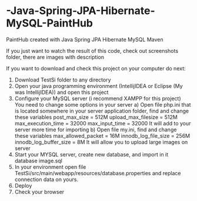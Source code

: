 # -Java-Spring-JPA-Hibernate-MySQL-PaintHub
PaintHub created with Java Spring JPA Hibernate MySQL Maven

If you just want to watch the result of this code, check out screenshots folder, there are images with description  

If you want to download and check this project on your computer do next:
1. Download TestSi folder to any directory
2. Open your java programming environment (IntellijIDEA or Eclipse (My was IntellijIDEA)) and open this project
3. Configure your MySQL server (i recommend XAMPP for this project)
    You need to change some options in your server
    a) Open file php.ini that is located somewhere in your server application folder, find and change these variables
        post_max_size = 512M
        upload_max_filesize = 512M
        max_execution_time = 32000
        max_input_time = 32000
     It will add to your server more time for importing
     b) Open file my.ini, find and change these variables
        max_allowed_packet = 16M
        innodb_log_file_size = 256M
        innodb_log_buffer_size = 8M
      It will allow you to upload large images on server
4. Start your MYSQL server, create new database, and import in it database image.sql 
5. In your environment open file TestSi/src/main/webapp/resources/database.properties
   and replace connection data on yours.
6. Deploy
7. Check your browser
